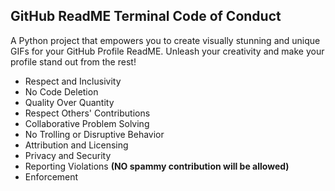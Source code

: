 ## GitHub ReadME Terminal Code of Conduct

A Python project that empowers you to create visually stunning and unique GIFs for your GitHub Profile ReadME. Unleash your creativity and make your profile stand out from the rest!

- Respect and Inclusivity
- No Code Deletion
- Quality Over Quantity
- Respect Others' Contributions
- Collaborative Problem Solving
- No Trolling or Disruptive Behavior
- Attribution and Licensing
- Privacy and Security
- Reporting Violations **(NO spammy contribution will be allowed)**
- Enforcement
